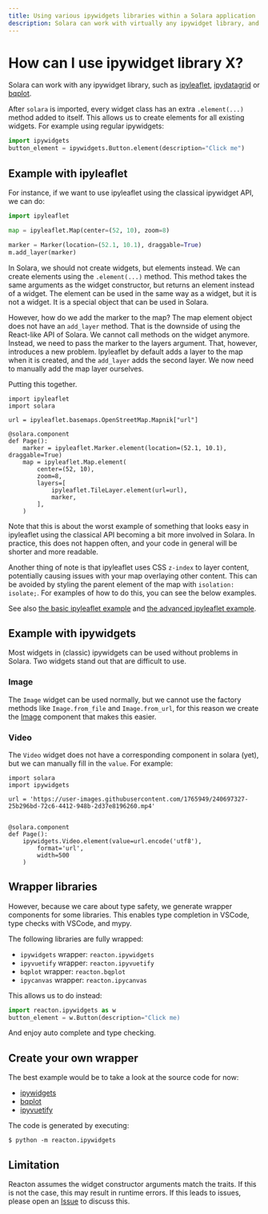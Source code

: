 ```yaml
---
title: Using various ipywidgets libraries within a Solara application
description: Solara can work with virtually any ipywidget library, and enables powerful interactivity with libraries like ipyleaflet, ipydatagrid, and bqplot.
---
```

# How can I use ipywidget library X?

Solara can work with any ipywidget library, such as [ipyleaflet](https://github.com/jupyter-widgets/ipyleaflet), [ipydatagrid](https://github.com/bloomberg/ipydatagrid) or [bqplot](https://github.com/bqplot/bqplot).

After `solara` is imported, every widget class has an extra `.element(...)` method added to itself. This allows us to create elements for all existing widgets. For example using regular ipywidgets:

```python
import ipywidgets
button_element = ipywidgets.Button.element(description="Click me")
```

## Example with ipyleaflet

For instance, if we want to use ipyleaflet using the classical ipywidget API, we can do:

```python
import ipyleaflet

map = ipyleaflet.Map(center=(52, 10), zoom=8)

marker = Marker(location=(52.1, 10.1), draggable=True)
m.add_layer(marker)
```

In Solara, we should not create widgets, but elements instead. We can create elements using the `.element(...)` method. This method takes the same arguments as the widget constructor, but returns an element instead of a widget. The element can be used in the same way as a widget, but it is not a widget. It is a special object that can be used in Solara.

However, how do we add the marker to the map? The map element object does not have an `add_layer` method. That is the downside of using the React-like API of Solara. We cannot call methods on the widget
anymore. Instead, we need to pass the marker to the layers argument. That, however, introduces a new problem. Ipyleaflet by default adds a layer to the map when it is created, and the `add_layer` adds the second layer. We now need to manually add the map layer ourselves.

Putting this together.
```solara
import ipyleaflet
import solara

url = ipyleaflet.basemaps.OpenStreetMap.Mapnik["url"]

@solara.component
def Page():
    marker = ipyleaflet.Marker.element(location=(52.1, 10.1), draggable=True)
    map = ipyleaflet.Map.element(
        center=(52, 10),
        zoom=8,
        layers=[
            ipyleaflet.TileLayer.element(url=url),
            marker,
        ],
    )
```

Note that this is about the worst example of something that looks easy in ipyleaflet using the classical API becoming a bit more involved in Solara.
In practice, this does not happen often, and your code in general will be shorter and more readable.

Another thing of note is that ipyleaflet uses CSS `z-index` to layer content, potentially causing issues with your map overlaying other content. This can be avoided by styling the parent element of the map with `isolation: isolate;`. For examples of how to do this, you can see the below examples.

See also [the basic ipyleaflet example](/examples/libraries/ipyleaflet) and [the advanced ipyleaflet example](/examples/libraries/ipyleaflet_advanced).

## Example with ipywidgets

Most widgets in (classic) ipywidgets can be used without problems in Solara. Two widgets stand out that are difficult to use.

### Image

The `Image` widget can be used normally, but we cannot use the factory methods like `Image.from_file` and `Image.from_url`, for this reason we create the [Image](/api/image) component that
makes this easier.

### Video

The `Video` widget does not have a corresponding component in solara (yet), but we can manually fill in the `value`. For example:

```solara
import solara
import ipywidgets

url = 'https://user-images.githubusercontent.com/1765949/240697327-25b296bd-72c6-4412-948b-2d37e8196260.mp4'


@solara.component
def Page():
    ipywidgets.Video.element(value=url.encode('utf8'),
        format='url',
        width=500
    )

```

## Wrapper libraries

However, because we care about type safety, we generate wrapper components for some libraries. This enables type completion in VSCode, type checks with VSCode, and mypy.

The following libraries are fully wrapped:

  * `ipywidgets` wrapper: `reacton.ipywidgets`
  * `ipyvuetify` wrapper: `reacton.ipyvuetify`
  * `bqplot` wrapper: `reacton.bqplot`
  * `ipycanvas` wrapper: `reacton.ipycanvas`

This allows us to do instead:
```python
import reacton.ipywidgets as w
button_element = w.Button(description="Click me)
```

And enjoy auto complete and type checking.

## Create your own wrapper

The best example would be to take a look at the source code for now:

  * [ipywidgets](https://github.com/widgetti/reacton/blob/master/reacton/ipywidgets.py)
  * [bqplot](https://github.com/widgetti/reacton/blob/master/reacton/bqplot.py)
  * [ipyvuetify](https://github.com/widgetti/reacton/blob/master/reacton/ipyvuetify.py)

The code is generated by executing:

    $ python -m reacton.ipywidgets


## Limitation

Reacton assumes the widget constructor arguments match the traits. If this is not the case, this may result in runtime errors. If this leads to issues, please open an [Issue](https://github.com/widgetti/solara/issues/new) to discuss this.
